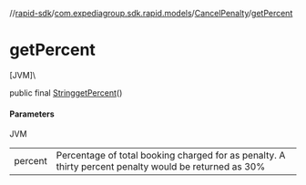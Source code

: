 //[rapid-sdk](../../../index.md)/[com.expediagroup.sdk.rapid.models](../index.md)/[CancelPenalty](index.md)/[getPercent](get-percent.md)

# getPercent

[JVM]\

public final [String](https://docs.oracle.com/javase/8/docs/api/java/lang/String.html)[getPercent](get-percent.md)()

#### Parameters

JVM

| | |
|---|---|
| percent | Percentage of total booking charged for as penalty. A thirty percent penalty would be returned as 30% |
